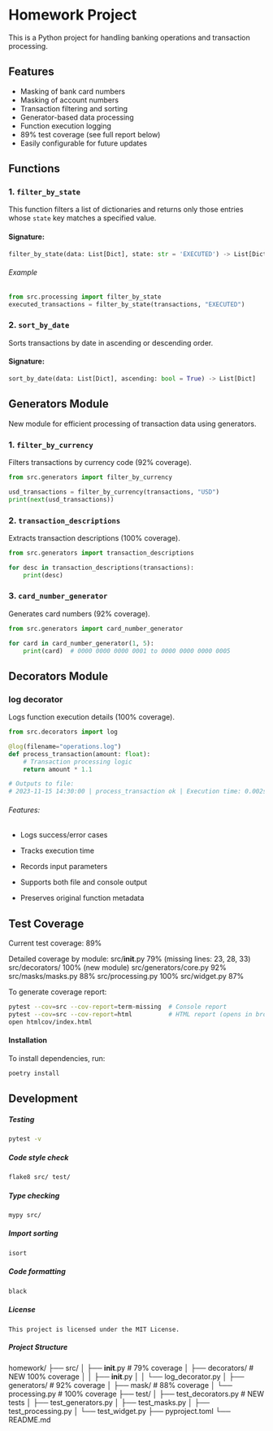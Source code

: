 # Homework Project

This is a Python project for handling banking operations and transaction processing.

## Features

- Masking of bank card numbers
- Masking of account numbers
- Transaction filtering and sorting
- Generator-based data processing
- Function execution logging
- 89% test coverage (see full report below)
- Easily configurable for future updates

## Functions

### 1. `filter_by_state`

This function filters a list of dictionaries and returns only those entries whose `state` key matches a specified value.

#### Signature:
```python
filter_by_state(data: List[Dict], state: str = 'EXECUTED') -> List[Dict]
```
###### Example
```python
from src.processing import filter_by_state
executed_transactions = filter_by_state(transactions, "EXECUTED")
```

### 2. `sort_by_date`

Sorts transactions by date in ascending or descending order.

#### Signature:
```python
sort_by_date(data: List[Dict], ascending: bool = True) -> List[Dict]
```

## Generators Module

New module for efficient processing of transaction data using generators.

### 1. `filter_by_currency`

Filters transactions by currency code (92% coverage).

```python
from src.generators import filter_by_currency

usd_transactions = filter_by_currency(transactions, "USD")
print(next(usd_transactions))
```

### 2. `transaction_descriptions`

Extracts transaction descriptions (100% coverage).

```python
from src.generators import transaction_descriptions

for desc in transaction_descriptions(transactions):
    print(desc)
```

### 3. `card_number_generator`

Generates card numbers (92% coverage).

```python
from src.generators import card_number_generator

for card in card_number_generator(1, 5):
    print(card)  # 0000 0000 0000 0001 to 0000 0000 0000 0005
```

## Decorators Module

### log decorator

Logs function execution details (100% coverage).

```python
from src.decorators import log

@log(filename="operations.log")
def process_transaction(amount: float):
    # Transaction processing logic
    return amount * 1.1

# Outputs to file:
# 2023-11-15 14:30:00 | process_transaction ok | Execution time: 0.002s | Result: 110.0 | Inputs: (100.0,), {}
```

###### Features:

- Logs success/error cases

- Tracks execution time

- Records input parameters

- Supports both file and console output

- Preserves original function metadata

## Test Coverage

Current test coverage: 89%

Detailed coverage by module:
src/__init__.py         79% (missing lines: 23, 28, 33)
src/decorators/        100% (new module)
src/generators/core.py  92% 
src/masks/masks.py      88%
src/processing.py      100%
src/widget.py           87%

To generate coverage report:

```bash
pytest --cov=src --cov-report=term-missing  # Console report
pytest --cov=src --cov-report=html          # HTML report (opens in browser)
open htmlcov/index.html
```

#### Installation

To install dependencies, run:

```bash
poetry install
```

## Development

##### Testing

```bash
pytest -v
```

##### Code style check

```bash
flake8 src/ test/
```

##### Type checking

```bash
mypy src/
```

##### Import sorting

```bash
isort
```

##### Code formatting

```bash
black
```

##### License
```
This project is licensed under the MIT License.
```

##### Project Structure

homework/
├── src/
│   ├── __init__.py         # 79% coverage
│   ├── decorators/         # NEW 100% coverage
│   │   ├── __init__.py
│   │   └── log_decorator.py
│   ├── generators/         # 92% coverage
│   ├── mask/               # 88% coverage
│   └── processing.py       # 100% coverage
├── test/
│   ├── test_decorators.py  # NEW tests
│   ├── test_generators.py
│   ├── test_masks.py
│   ├── test_processing.py
│   └── test_widget.py
├── pyproject.toml
└── README.md
